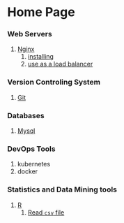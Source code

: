 # Home Page

### Web Servers

1. [Nginx](nginx.md)
   1. [installing](nginx.md#install)
   2. [use as a load balancer](nginx.md#config-as-a-load-balancer)

### Version Controling System

1. [Git](git.md)

### Databases

1. [Mysql](mysql.md)

### DevOps Tools

1. kubernetes
2. docker

### Statistics and Data Mining tools

1. [R](R.md)
   1. [Read `csv` file](R.md#Read-csv-file)


